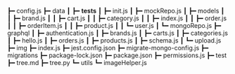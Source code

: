 ┣━ config.js
┣━ data
┃   ┣━ __tests__
┃   ┣━ init.js
┃   ┣━ mockRepo.js
┃   ┣━ models
┃   ┃   ┣━ brand.js
┃   ┃   ┣━ cart.js
┃   ┃   ┣━ category.js
┃   ┃   ┣━ index.js
┃   ┃   ┣━ order.js
┃   ┃   ┣━ orderItem.js
┃   ┃   ┣━ product.js
┃   ┃   ┗━ user.js
┃   ┗━ mongoRepo.js
┣━ graphql
┃   ┣━ authentication.js
┃   ┣━ brands.js
┃   ┣━ carts.js
┃   ┣━ categories.js
┃   ┣━ hello.js
┃   ┣━ orders.js
┃   ┣━ products.js
┃   ┣━ schema.js
┃   ┗━ upload.js
┣━ img
┣━ index.js
┣━ jest.config.json
┣━ migrate-mongo-config.js
┣━ migrations
┣━ package-lock.json
┣━ package.json
┣━ permissions.js
┣━ test
┣━ tree.md
┣━ tree.py
┗━ utils
    ┗━ imageHelper.js